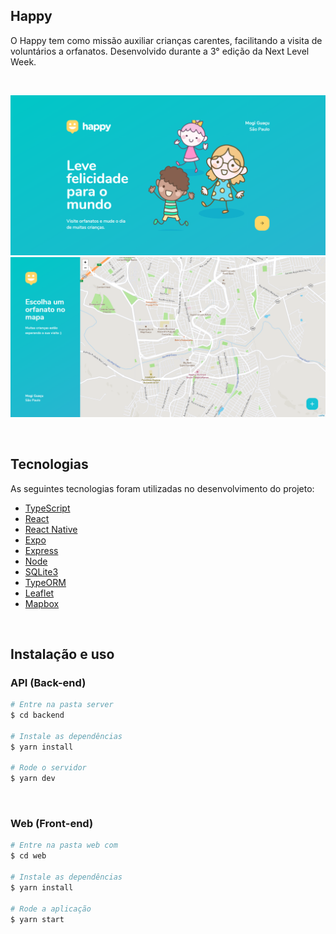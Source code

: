 ## Happy

O Happy tem como missão auxiliar crianças carentes, facilitando a visita de voluntários a orfanatos. Desenvolvido durante a 3° edição da Next Level Week.

<br>

<p align="center">
  <img src="./web/src/styles/images/happy.png" alt="Página inicial">
  <img src="./web/src/styles/images/happy2.png" alt="Mapa">
</p>

<br>

## Tecnologias

As seguintes tecnologias foram utilizadas no desenvolvimento do projeto:

- [TypeScript](https://www.typescriptlang.org/)
- [React](https://reactjs.org/)
- [React Native](https://reactnative.dev/)
- [Expo](https://expo.io/)
- [Express](https://expressjs.com/)
- [Node](https://nodejs.org/en/)
- [SQLite3](https://www.sqlite.org/index.html)
- [TypeORM](https://typeorm.io/)
- [Leaflet](https://leafletjs.com/)
- [Mapbox](https://www.mapbox.com/)

<br>

## Instalação e uso

### API (Back-end)

```bash
# Entre na pasta server 
$ cd backend

# Instale as dependências
$ yarn install

# Rode o servidor
$ yarn dev
```

<br>

### Web (Front-end)

```bash
# Entre na pasta web com 
$ cd web

# Instale as dependências
$ yarn install

# Rode a aplicação
$ yarn start
```

<br>

